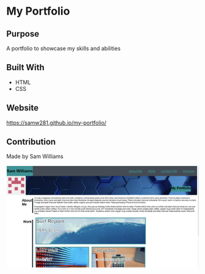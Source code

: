 # My Portfolio

## Purpose
A portfolio to showcase my skills and abilities 

## Built With
* HTML
* CSS

## Website
https://samw281.github.io/my-portfolio/

## Contribution
Made by Sam Williams

![Portfolio Screenshot](/assets/images/Screenshot.png)